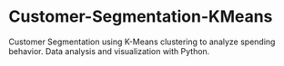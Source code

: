 # Customer-Segmentation-KMeans
Customer Segmentation using K-Means clustering to analyze spending behavior. Data analysis and visualization with Python.
